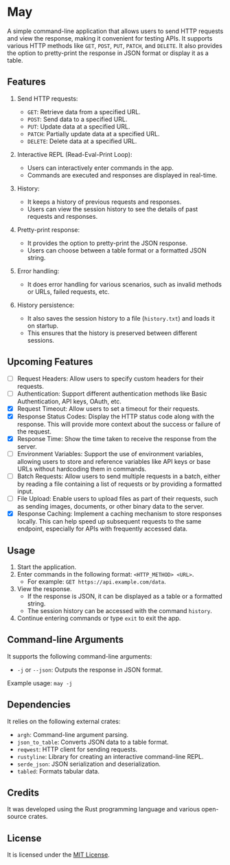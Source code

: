 # May

A simple command-line application that allows users to send HTTP requests and view the response, making it convenient for testing APIs. It supports various HTTP methods like `GET`, `POST`, `PUT`, `PATCH`, and `DELETE`. It also provides the option to pretty-print the response in JSON format or display it as a table.

## Features

1. Send HTTP requests:
   - `GET`: Retrieve data from a specified URL.
   - `POST`: Send data to a specified URL.
   - `PUT`: Update data at a specified URL.
   - `PATCH`: Partially update data at a specified URL.
   - `DELETE`: Delete data at a specified URL.

2. Interactive REPL (Read-Eval-Print Loop):
   - Users can interactively enter commands in the app.
   - Commands are executed and responses are displayed in real-time.

3. History:
   - It keeps a history of previous requests and responses.
   - Users can view the session history to see the details of past requests and responses.

4. Pretty-print response:
   - It provides the option to pretty-print the JSON response.
   - Users can choose between a table format or a formatted JSON string.

5. Error handling:
   - It does error handling for various scenarios, such as invalid methods or URLs, failed requests, etc.

6. History persistence:
   - It also saves the session history to a file (`history.txt`) and loads it on startup.
   - This ensures that the history is preserved between different sessions.

## Upcoming Features

- [ ] Request Headers: Allow users to specify custom headers for their requests.
- [ ] Authentication: Support different authentication methods like Basic Authentication, API keys, OAuth, etc.
- [x] Request Timeout: Allow users to set a timeout for their requests.
- [x] Response Status Codes: Display the HTTP status code along with the response. This will provide more context about the success or failure of the request.
- [x] Response Time: Show the time taken to receive the response from the server.
- [ ] Environment Variables: Support the use of environment variables, allowing users to store and reference variables like API keys or base URLs without hardcoding them in commands.
- [ ] Batch Requests: Allow users to send multiple requests in a batch, either by reading a file containing a list of requests or by providing a formatted input.
- [ ] File Upload: Enable users to upload files as part of their requests, such as sending images, documents, or other binary data to the server.
- [x] Response Caching: Implement a caching mechanism to store responses locally. This can help speed up subsequent requests to the same endpoint, especially for APIs with frequently accessed data.

## Usage

1. Start the application.
2. Enter commands in the following format: `<HTTP_METHOD> <URL>`.
   - For example: `GET https://api.example.com/data`.
3. View the response.
   - If the response is JSON, it can be displayed as a table or a formatted string.
   - The session history can be accessed with the command `history`.
4. Continue entering commands or type `exit` to exit the app.

## Command-line Arguments

It supports the following command-line arguments:

- `-j` or `--json`: Outputs the response in JSON format.

Example usage: `may -j`

## Dependencies

It relies on the following external crates:

- `argh`: Command-line argument parsing.
- `json_to_table`: Converts JSON data to a table format.
- `reqwest`: HTTP client for sending requests.
- `rustyline`: Library for creating an interactive command-line REPL.
- `serde_json`: JSON serialization and deserialization.
- `tabled`: Formats tabular data.

## Credits

It was developed using the Rust programming language and various open-source crates.

## License

It is licensed under the [MIT License](LICENSE).
